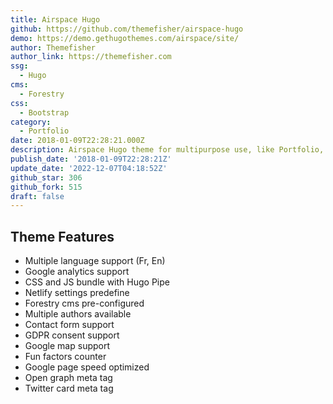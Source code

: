 ```yaml
---
title: Airspace Hugo
github: https://github.com/themefisher/airspace-hugo
demo: https://demo.gethugothemes.com/airspace/site/
author: Themefisher
author_link: https://themefisher.com
ssg:
  - Hugo
cms:
  - Forestry
css:
  - Bootstrap
category:
  - Portfolio
date: 2018-01-09T22:28:21.000Z
description: Airspace Hugo theme for multipurpose use, like Portfolio, Blog, Business.
publish_date: '2018-01-09T22:28:21Z'
update_date: '2022-12-07T04:18:52Z'
github_star: 306
github_fork: 515
draft: false
---
```

## Theme Features

- Multiple language support (Fr, En)
- Google analytics support
- CSS and JS bundle with Hugo Pipe
- Netlify settings predefine
- Forestry cms pre-configured
- Multiple authors available
- Contact form support
- GDPR consent support
- Google map support
- Fun factors counter
- Google page speed optimized
- Open graph meta tag
- Twitter card meta tag

